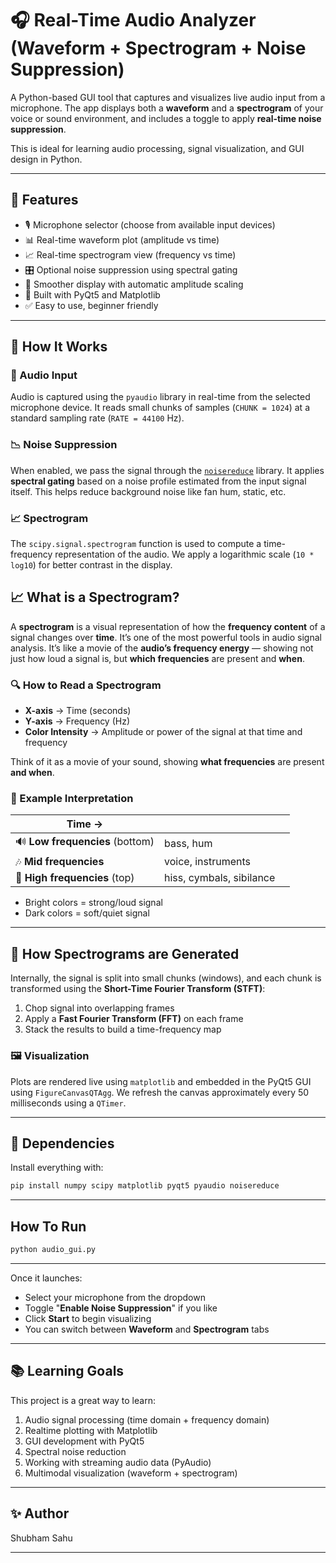 # 🎧 Real-Time Audio Analyzer (Waveform + Spectrogram + Noise Suppression)

A Python-based GUI tool that captures and visualizes live audio input from a microphone. The app displays both a **waveform** and a **spectrogram** of your voice or sound environment, and includes a toggle to apply **real-time noise suppression**.

This is ideal for learning audio processing, signal visualization, and GUI design in Python.

---

## 🚀 Features

- 🎙️ Microphone selector (choose from available input devices)
- 📊 Real-time waveform plot (amplitude vs time)
- 📈 Real-time spectrogram view (frequency vs time)
- 🎛 Optional noise suppression using spectral gating
- 🧼 Smoother display with automatic amplitude scaling
- 🧠 Built with PyQt5 and Matplotlib
- ✅ Easy to use, beginner friendly

---

## 🧠 How It Works

### 🎤 Audio Input
Audio is captured using the `pyaudio` library in real-time from the selected microphone device. It reads small chunks of samples (`CHUNK = 1024`) at a standard sampling rate (`RATE = 44100` Hz).

### 📉 Noise Suppression
When enabled, we pass the signal through the [`noisereduce`](https://github.com/timsainb/noisereduce) library. It applies **spectral gating** based on a noise profile estimated from the input signal itself. This helps reduce background noise like fan hum, static, etc.

### 📈 Spectrogram
The `scipy.signal.spectrogram` function is used to compute a time-frequency representation of the audio. We apply a logarithmic scale (`10 * log10`) for better contrast in the display.

## 📈 What is a Spectrogram?

A **spectrogram** is a visual representation of how the **frequency content** of a signal changes over **time**. It’s one of the most powerful tools in audio signal analysis. It’s like a movie of the **audio’s frequency energy** — showing not just how loud a signal is, but **which frequencies** are present and **when**.

### 🔍 How to Read a Spectrogram

- **X-axis** → Time (seconds)
- **Y-axis** → Frequency (Hz)
- **Color Intensity** → Amplitude or power of the signal at that time and frequency

Think of it as a movie of your sound, showing **what frequencies** are present **and when**.

### 🎵 Example Interpretation

| Time → | | |
|--------|--|--|
| 🔊 **Low frequencies** (bottom) | bass, hum |
| 🎶 **Mid frequencies** | voice, instruments |
| 🔔 **High frequencies** (top) | hiss, cymbals, sibilance |

- Bright colors = strong/loud signal
- Dark colors = soft/quiet signal

---

## 🔬 How Spectrograms are Generated

Internally, the signal is split into small chunks (windows), and each chunk is transformed using the **Short-Time Fourier Transform (STFT)**:

1. Chop signal into overlapping frames
2. Apply a **Fast Fourier Transform (FFT)** on each frame
3. Stack the results to build a time-frequency map

### 🖼️ Visualization

Plots are rendered live using `matplotlib` and embedded in the PyQt5 GUI using `FigureCanvasQTAgg`. We refresh the canvas approximately every 50 milliseconds using a `QTimer`.

---

## 🧩 Dependencies

Install everything with:

```bash
pip install numpy scipy matplotlib pyqt5 pyaudio noisereduce
```
---

## How To Run

```bash
python audio_gui.py
```
---

Once it launches: 
- Select your microphone from the dropdown
- Toggle "**Enable Noise Suppression**" if you like
- Click **Start** to begin visualizing
- You can switch between **Waveform** and **Spectrogram** tabs

---

## 📚 Learning Goals

This project is a great way to learn:
1. Audio signal processing (time domain + frequency domain)
2. Realtime plotting with Matplotlib
3. GUI development with PyQt5
4. Spectral noise reduction
5. Working with streaming audio data (PyAudio)
6. Multimodal visualization (waveform + spectrogram)

---

## ✨ Author

Shubham Sahu

---
